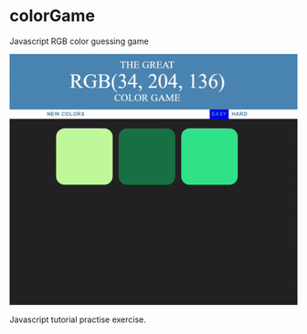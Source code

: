 # colorGame
Javascript RGB color guessing game

![](images/colorgame.gif)

Javascript tutorial practise exercise.
